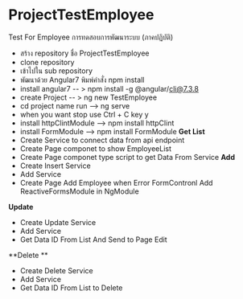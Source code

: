 # ProjectTestEmployee
Test For Employee
การทดสอบการพัฒนาระบบ (ภาคปฏิบัติ)
- สร้าง repository  ชื่อ ProjectTestEmployee 
- clone repository
- เข้าไปใน sub repository
- พัฒนาด้วย Angular7  พิมพ์คำสั่ง  npm install
- install angular7 -- > npm install -g @angular/cli@7.3.8
- create Project -- > ng new TestEmployee
- cd project name  run --> ng serve
- when you want stop use  Ctrl + C key  y
- install httpClintModule --> npm install httpClint
- install FormModule --> npm install FormModule
**Get List**
- Create Service to connect data from api endpoint
- Create Page componet to show EmployeeList
- Create Page componet type script to get Data From Service
**Add**
- Create Insert Service 
- Add Service 
- Create Page Add Employee when Error FormContronl Add ReactiveFormsModule in NgModule

**Update**
- Create Update Service
- Add Service 
- Get Data ID From List And Send to Page Edit 

**Delete **
- Create Delete Service
- Add Service 
- Get Data ID From List to Delete

